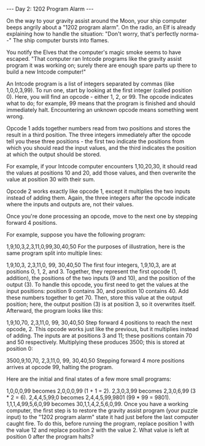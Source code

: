 --- Day 2: 1202 Program Alarm ---

On the way to your gravity assist around the Moon, your ship computer beeps
angrily about a "1202 program alarm". On the radio, an Elf is already
explaining how to handle the situation: "Don't worry, that's perfectly
norma--" The ship computer bursts into flames.

You notify the Elves that the computer's magic smoke seems to have escaped.
"That computer ran Intcode programs like the gravity assist program it was
working on; surely there are enough spare parts up there to build a new
Intcode computer!"

An Intcode program is a list of integers separated by commas (like
1,0,0,3,99). To run one, start by looking at the first integer (called
position 0). Here, you will find an opcode - either 1, 2, or 99. The opcode
indicates what to do; for example, 99 means that the program is finished and
should immediately halt. Encountering an unknown opcode means something went
wrong.

Opcode 1 adds together numbers read from two positions and stores the result
in a third position. The three integers immediately after the opcode tell you
these three positions - the first two indicate the positions from which you
should read the input values, and the third indicates the position at which
the output should be stored.

For example, if your Intcode computer encounters 1,10,20,30, it should read
the values at positions 10 and 20, add those values, and then overwrite the
value at position 30 with their sum.

Opcode 2 works exactly like opcode 1, except it multiplies the two inputs
instead of adding them. Again, the three integers after the opcode indicate
where the inputs and outputs are, not their values.

Once you're done processing an opcode, move to the next one by stepping
forward 4 positions.

For example, suppose you have the following program:

1,9,10,3,2,3,11,0,99,30,40,50
For the purposes of illustration, here is the same program split into
multiple lines:

1,9,10,3,
2,3,11,0,
99,
30,40,50
The first four integers, 1,9,10,3, are at positions 0, 1, 2, and 3. Together,
they represent the first opcode (1, addition), the positions of the two
inputs (9 and 10), and the position of the output (3). To handle this opcode,
you first need to get the values at the input positions: position 9 contains
30, and position 10 contains 40. Add these numbers together to get 70. Then,
store this value at the output position; here, the output position (3) is at
position 3, so it overwrites itself. Afterward, the program looks like this:

1,9,10,70,
2,3,11,0,
99,
30,40,50
Step forward 4 positions to reach the next opcode, 2. This opcode works just
like the previous, but it multiplies instead of adding. The inputs are at
positions 3 and 11; these positions contain 70 and 50 respectively.
Multiplying these produces 3500; this is stored at position 0:

3500,9,10,70,
2,3,11,0,
99,
30,40,50
Stepping forward 4 more positions arrives at opcode 99, halting the program.

Here are the initial and final states of a few more small programs:

1,0,0,0,99 becomes 2,0,0,0,99 (1 + 1 = 2).
2,3,0,3,99 becomes 2,3,0,6,99 (3 * 2 = 6).
2,4,4,5,99,0 becomes 2,4,4,5,99,9801 (99 * 99 = 9801).
1,1,1,4,99,5,6,0,99 becomes 30,1,1,4,2,5,6,0,99.
Once you have a working computer, the first step is to restore the gravity
assist program (your puzzle input) to the "1202 program alarm" state it had
just before the last computer caught fire. To do this, before running the
program, replace position 1 with the value 12 and replace position 2 with the
value 2. What value is left at position 0 after the program halts?
